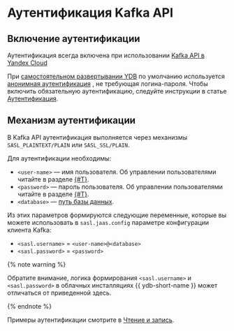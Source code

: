 # Аутентификация Kafka API

## Включение аутентификации

Аутентификация всегда включена при использовании [Kafka API в Yandex Cloud](https://yandex.cloud/ru/docs/data-streams/kafkaapi/auth)

При [самостоятельном развертывании YDB](../../quickstart.md) по умолчанию используется [анонимная аутентификация](../../security/authentication.md#anonymous)
, не требующая логина-пароля.
Чтобы включить обязательную аутентификацию, следуйте инструкции в статье [Аутентификация](../../security/authentication#static-credentials).

## Механизм аутентификации

В Kafka API аутентификация выполняется через механизмы `SASL_PLAINTEXT/PLAIN` или `SASL_SSL/PLAIN`.

Для аутентификации необходимы:

* `<user-name>` — имя пользователя. Об управлении пользователями читайте в разделе [{#T}](../../security/authentication.md).
* `<password>` — пароль пользователя. Об управлении пользователями читайте в разделе [{#T}](../../security/authentication.md).
* `<database>` — [путь базы данных](../../concepts/connect#database).

Из этих параметров формируются следующие переменные, которые вы можете использовать в
`sasl.jaas.config` параметре конфигурации клиента Kafka:

* `<sasl.username>` = `<user-name>@<database>`
* `<sasl.password>` = `<password>`

{% note warning %}

Обратите внимание, логика формирования `<sasl.username>` и `<sasl.password>` в облачных инсталляциях {{ ydb-short-name }} может отличаться от приведенной здесь.

{% endnote %}

Примеры аутентификации смотрите в [Чтение и запись](./examples).
